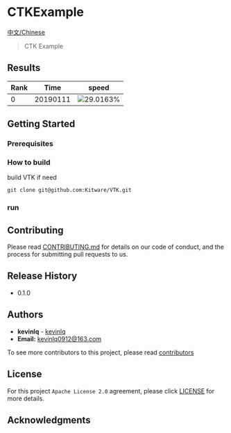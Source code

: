 # CTKExample

[中文/Chinese](README_zh.md)

> CTK Example

## Results
|Rank| Time|speed |
|--|--|--|
|0 | 20190111|![29.0163%](http://progressed.io/bar/29)|


## Getting Started 

### Prerequisites


### How to build

build VTK if need
```
git clone git@github.com:Kitware/VTK.git
```

### run

## Contributing

Please read [CONTRIBUTING.md](#) for details on our code of conduct, and the process for submitting pull requests to us.


## Release History

- 0.1.0

## Authors

- **kevinlq**  - [kevinlq](http://kevinlq.com/)
- **Email:** kevinlq0912@163.com

To see more contributors to this project, please read [contributors](#)

## License

For this project `Apache License 2.0`  agreement, please click [LICENSE](LICENSE) for more details.

## Acknowledgments
